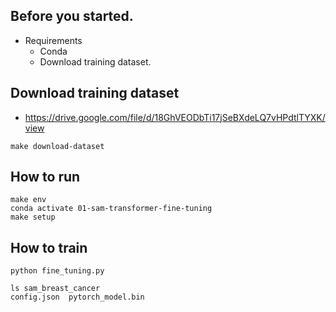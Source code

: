 ## Before you started.
- Requirements
    - Conda
    - Download training dataset.

## Download training dataset
- https://drive.google.com/file/d/18GhVEODbTi17jSeBXdeLQ7vHPdtlTYXK/view
```
make download-dataset

```


## How to run
```
make env
conda activate 01-sam-transformer-fine-tuning
make setup
```

## How to train
```
python fine_tuning.py

ls sam_breast_cancer
config.json  pytorch_model.bin
```